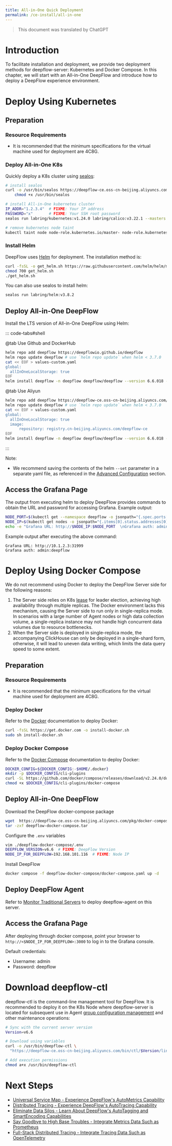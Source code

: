 ```yaml
---
title: All-in-One Quick Deployment
permalink: /ce-install/all-in-one
---
```


> This document was translated by ChatGPT

# Introduction

To facilitate installation and deployment, we provide two deployment methods for deepflow-server: Kubernetes and Docker Compose. In this chapter, we will start with an All-in-One DeepFlow and introduce how to deploy a DeepFlow experience environment.

# Deploy Using Kubernetes

## Preparation

### Resource Requirements

- It is recommended that the minimum specifications for the virtual machine used for deployment are 4C8G.

### Deploy All-in-One K8s

Quickly deploy a K8s cluster using [sealos](https://github.com/labring/sealos):

```bash
# install sealos
curl -o /usr/bin/sealos https://deepflow-ce.oss-cn-beijing.aliyuncs.com/sealos/sealos && \
    chmod +x /usr/bin/sealos

# install All-in-One kubernetes cluster
IP_ADDR="1.2.3.4"  # FIXME: Your IP address
PASSWORD="x"       # FIXME: Your SSH root password
sealos run labring/kubernetes:v1.24.0 labring/calico:v3.22.1 --masters $IP_ADDR -p $PASSWORD

# remove kubernetes node taint
kubectl taint node node-role.kubernetes.io/master- node-role.kubernetes.io/control-plane- --all
```

### Install Helm

DeepFlow uses [Helm](https://helm.sh/) for deployment. The installation method is:

```bash
curl -fsSL -o get_helm.sh https://raw.githubusercontent.com/helm/helm/main/scripts/get-helm-3
chmod 700 get_helm.sh
./get_helm.sh
```

You can also use sealos to install helm:

```bash
sealos run labring/helm:v3.8.2
```

## Deploy All-in-One DeepFlow

Install the LTS version of All-in-One DeepFlow using Helm:

::: code-tabs#shell

@tab Use Github and DockerHub

```bash
helm repo add deepflow https://deepflowio.github.io/deepflow
helm repo update deepflow # use `helm repo update` when helm < 3.7.0
cat << EOF > values-custom.yaml
global:
  allInOneLocalStorage: true
EOF
helm install deepflow -n deepflow deepflow/deepflow --version 6.6.018 --create-namespace -f values-custom.yaml
```

@tab Use Aliyun

```bash
helm repo add deepflow https://deepflow-ce.oss-cn-beijing.aliyuncs.com/chart/stable
helm repo update deepflow # use `helm repo update` when helm < 3.7.0
cat << EOF > values-custom.yaml
global:
  allInOneLocalStorage: true
  image:
      repository: registry.cn-beijing.aliyuncs.com/deepflow-ce
EOF
helm install deepflow -n deepflow deepflow/deepflow --version 6.6.018 --create-namespace -f values-custom.yaml
```

:::

Note:

- We recommend saving the contents of the helm `--set` parameter in a separate yaml file, as referenced in the [Advanced Configuration](../best-practice/server-advanced-config/) section.

## Access the Grafana Page

The output from executing helm to deploy DeepFlow provides commands to obtain the URL and password for accessing Grafana. Example output:

```bash
NODE_PORT=$(kubectl get --namespace deepflow -o jsonpath="{.spec.ports[0].nodePort}" services deepflow-grafana)
NODE_IP=$(kubectl get nodes -o jsonpath="{.items[0].status.addresses[0].address}")
echo -e "Grafana URL: http://$NODE_IP:$NODE_PORT  \nGrafana auth: admin:deepflow"
```

Example output after executing the above command:

```text
Grafana URL: http://10.1.2.3:31999
Grafana auth: admin:deepflow
```

# Deploy Using Docker Compose

We do not recommend using Docker to deploy the DeepFlow Server side for the following reasons:

1. The Server side relies on K8s [lease](https://kubernetes.io/docs/concepts/architecture/leases/) for leader election, achieving high availability through multiple replicas. The Docker environment lacks this mechanism, causing the Server side to run only in single-replica mode. In scenarios with a large number of Agent nodes or high data collection volume, a single-replica instance may not handle high concurrent data volumes due to resource bottlenecks.
2. When the Server side is deployed in single-replica mode, the accompanying ClickHouse can only be deployed in a single-shard form, otherwise, it will lead to uneven data writing, which limits the data query speed to some extent.

## Preparation

### Resource Requirements

- It is recommended that the minimum specifications for the virtual machine used for deployment are 4C8G.

### Deploy Docker

Refer to the [Docker](https://docs.docker.com/engine/install/) documentation to deploy Docker:

```bash
curl -fsSL https://get.docker.com -o install-docker.sh
sudo sh install-docker.sh
```

### Deploy Docker Compose

Refer to the [Docker Compose](https://docs.docker.com/compose/install/linux/#install-the-plugin-manually) documentation to deploy Docker:

```bash
DOCKER_CONFIG=${DOCKER_CONFIG:-$HOME/.docker}
mkdir -p $DOCKER_CONFIG/cli-plugins
curl -SL https://github.com/docker/compose/releases/download/v2.24.0/docker-compose-linux-x86_64 -o $DOCKER_CONFIG/cli-plugins/docker-compose
chmod +x $DOCKER_CONFIG/cli-plugins/docker-compose
```

## Deploy All-in-One DeepFlow

Download the DeepFlow docker-compose package

```bash
wget  https://deepflow-ce.oss-cn-beijing.aliyuncs.com/pkg/docker-compose/latest/linux/deepflow-docker-compose.tar
tar -zxf deepflow-docker-compose.tar
```

Configure the `.env` variables

```bash
vim ./deepflow-docker-compose/.env
DEEPFLOW_VERSION=v6.6  # FIXME: DeepFlow Version
NODE_IP_FOR_DEEPFLOW=192.168.101.116  # FIXME: Node IP
```

Install DeepFlow

```bash
docker compose -f deepflow-docker-compose/docker-compose.yaml up -d
```

## Deploy DeepFlow Agent

Refer to [Monitor Traditional Servers](./legacy-host) to deploy deepflow-agent on this server.

## Access the Grafana Page

After deploying through docker compose, point your browser to `http://<$NODE_IP_FOR_DEEPFLOW>:3000` to log in to the Grafana console.

Default credentials:

- Username: admin
- Password: deepflow

# Download deepflow-ctl

deepflow-ctl is the command-line management tool for DeepFlow. It is recommended to deploy it on the K8s Node where deepflow-server is located for subsequent use in Agent [group configuration management](../best-practice/agent-advanced-config) and other maintenance operations:

```bash
# Sync with the current server version
Version=v6.6

# Download using variables
curl -o /usr/bin/deepflow-ctl \
  "https://deepflow-ce.oss-cn-beijing.aliyuncs.com/bin/ctl/$Version/linux/$(arch | sed 's|x86_64|amd64|' | sed 's|aarch64|arm64|')/deepflow-ctl"

# Add execution permissions
chmod a+x /usr/bin/deepflow-ctl
```

# Next Steps

- [Universal Service Map - Experience DeepFlow's AutoMetrics Capability](../features/universal-map/auto-metrics/)
- [Distributed Tracing - Experience DeepFlow's AutoTracing Capability](../features/distributed-tracing/auto-tracing/)
- [Eliminate Data Silos - Learn About DeepFlow's AutoTagging and SmartEncoding Capabilities](../features/auto-tagging/eliminate-data-silos/)
- [Say Goodbye to High Base Troubles - Integrate Metrics Data Such as Prometheus](../integration/input/metrics/metrics-auto-tagging/)
- [Full-Stack Distributed Tracing - Integrate Tracing Data Such as OpenTelemetry](../integration/input/tracing/full-stack-distributed-tracing/)